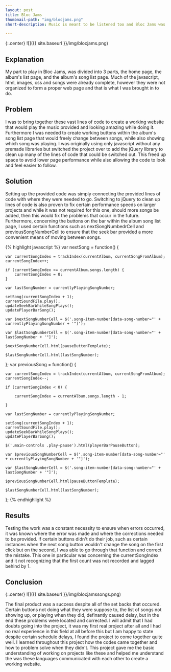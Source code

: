 ```yaml
---
layout: post
title: Bloc Jams
thumbnail-path: "img/blocjams.png"
short-description: Music is meant to be listened too and Bloc Jams was made just for that. Through Bloc Jams five songs of classical origins can now be played straight from one's own computer.

---
```


{:.center}
![]({{ site.baseurl }}/img/blocjams.png)

## Explanation

My part to play in Bloc Jams, was divided into 3 parts, the home page, the album's list page, and the album's song list page. Much of the javascript, html, images, css and songs were already complete, however they were not organized to form a proper web page and that is what I was brought in to do.

## Problem

I was to bring together these vast lines of code to create a working website that would play the music provided and looking amazing while doing it. Furthermore I was needed to create working buttons within the album's song list page that would freely change between songs, while also showing which song was playing. I was originally using only javascript without any premade libraries but switched the project over to add the jQuery library to clean up many of the lines of code that could be switched out. This freed up space to avoid lower page performance while also allowing the code to look and feel easier to follow.

## Solution

Setting up the provided code was simply connecting the provided lines of code with where they were needed to go. Switching to jQuery to clean up lines of code is also proven to fix certain performance speeds on larger projects and while it was not required for this one, should more songs be added, then this would fix the problems that occur in the future. Furthermore, concerning the buttons on the bar within the album song list page, I used certain functions such as nextSongNumbedrCell and previousSongNumberCell to ensure that the seek bar provided a more convenient means of moving between songs. 

{% highlight javascript %}
var nextSong = function() {

    var currentSongIndex = trackIndex(currentAlbum, currentSongFromAlbum);
    currentSongIndex++;

    if (currentSongIndex >= currentAlbum.songs.length) {
        currentSongIndex = 0;
    }

    var lastSongNumber = currentlyPlayingSongNumber;

    setSong(currentSongIndex + 1);
    currentSoundFile.play();
    updateSeekBarWhileSongPlays();
    updatePlayerBarSong();

    var $nextSongNumberCell = $('.song-item-number[data-song-number="' + currentlyPlayingSongNumber + '"]');

    var $lastSongNumberCell = $('.song-item-number[data-song-number="' + lastSongNumber + '"]');

    $nextSongNumberCell.html(pauseButtonTemplate);

    $lastSongNumberCell.html(lastSongNumber);

};
var previousSong = function() {

    var currentSongIndex = trackIndex(currentAlbum, currentSongFromAlbum);
    currentSongIndex--;

    if (currentSongIndex < 0) {

        currentSongIndex = currentAlbum.songs.length - 1;

    }

    var lastSongNumber = currentlyPlayingSongNumber;

    setSong(currentSongIndex + 1);
    currentSoundFile.play();
    updateSeekBarWhileSongPlays();
    updatePlayerBarSong();

    $('.main-controls .play-pause').html(playerBarPauseButton);

    var $previousSongNumberCell = $('.song-item-number[data-song-number="' + currentlyPlayingSongNumber + '"]');

    var $lastSongNumberCell = $('.song-item-number[data-song-number="' + lastSongNumber + '"]');

    $previousSongNumberCell.html(pauseButtonTemplate);

    $lastSongNumberCell.html(lastSongNumber);

};
{% endhighlight %}

## Results

Testing the work was a constant necessity to ensure when errors occurred, it was known where the error was made and where the corrections needed to be provided. If certain buttons didn't do their job, such as certain instances when the next song button wouldn't change the song on the first click but on the second, I was able to go through that function and correct the mistake. This one in particular was concerning the currentSongIndex and it not recognizing that the first count was not recorded and lagged behind by 1.  

## Conclusion

{:.center}
![]({{ site.baseurl }}/img/blocjamssongs.png)

The final product was a success despite all of the set backs that occured. Certain buttons not doing what they were suppose to, the list of songs not showing up, or playing when they did, definantly caused delay, but in the end these problems were located and corrected. I will admit that I had doubts going into the project, it was my first real project after all and I had no real experience in this field at all before this but I am happy to state despite certain schedule delays, I found the project to come together quite well. I learned throughout this project how the codes came together and how to problem solve when they didn't. This project gave me the basic understanding of working on projects like these and helped me understand the was these languages communicated with each other to create a working website.